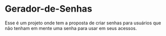 # Gerador-de-Senhas
Esse é um projeto onde tem a proposta de criar senhas para usuários que não tenham em mente uma senha para usar em seus acessos.
